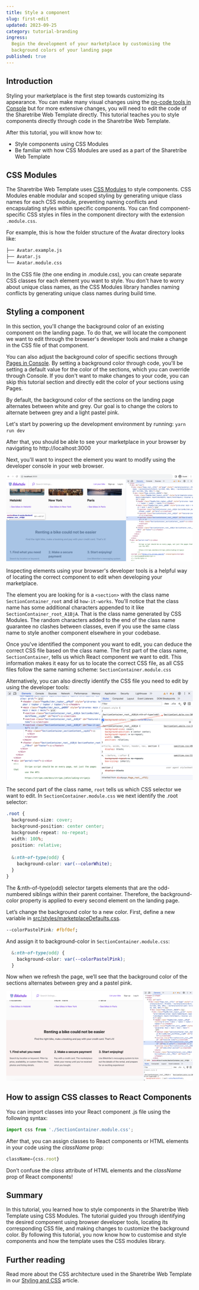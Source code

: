 ```yaml
---
title: Style a component
slug: first-edit
updated: 2023-09-25
category: tutorial-branding
ingress:
  Begin the development of your marketplace by customising the
  background colors of your landing page
published: true
---
```


## Introduction

Styling your marketplace is the first step towards customizing its
appearance. You can make many visual changes using the
[no-code tools in Console](https://www.sharetribe.com/help/en/articles/8418029-tutorial-introduction)
but for more extensive changes, you will need to edit the code of the
Sharetribe Web Template directly. This tutorial teaches you to style
components directly through code in the Sharetribe Web Template.

After this tutorial, you will know how to:

- Style components using CSS Modules
- Be familiar with how CSS Modules are used as a part of the Sharetribe
  Web Template

## CSS Modules

The Sharetribe Web Template uses
[CSS Modules](https://github.com/css-modules/css-modules) to style
components. CSS Modules enable modular and scoped styling by generating
unique class names for each CSS module, preventing naming conflicts and
encapsulating styles within specific components. You can find
component-specific CSS styles in files in the component directory with
the extension `.module.css`.

For example, this is how the folder structure of the Avatar directory
looks like:

```bash
├── Avatar.example.js
├── Avatar.js
└── Avatar.module.css
```

In the CSS file (the one ending in .module.css), you can create separate
CSS classes for each element you want to style. You don't have to worry
about unique class names, as the CSS Modules library handles naming
conflicts by generating unique class names during build time.

## Styling a component

In this section, you'll change the background color of an existing
component on the landing page. To do that, we will locate the component
we want to edit through the browser's developer tools and make a change
in the CSS file of that component.

<info>

You can also adjust the background color of specific sections through
[Pages in Console](https://flex-console.sharetribe.com/content/pages).
By setting a background color through code, you'll be setting a default
value for the color of the sections, which you can override through
Console. If you don't want to make changes to your code, you can skip
this tutorial section and directly edit the color of your sections using
Pages.

</info>

By default, the background color of the sections on the landing page
alternates between white and grey. Our goal is to change the colors to
alternate between grey and a light pastel pink.

Let's start by powering up the development environment by running:
`yarn run dev`

After that, you should be able to see your marketplace in your browser
by navigating to http://localhost:3000

Next, you'll want to inspect the element you want to modify using the
developer console in your web browser.

<!-- ![Inspect element through the browser's developer tools](./inspect-element.png) -->

![Inspect element through the browser's developer tools](./inspect-element.png)

<info>

Inspecting elements using your browser's developer tools is a helpful
way of locating the correct component to edit when developing your
marketplace.

</info>

The element you are looking for is a `<section>` with the class name
`SectionContainer_root` and id `how-it-works`. You'll notice that the
class name has some additional characters appended to it like
`SectionContainer_root_A1BjA`. That is the class name generated by CSS
Modules. The random characters added to the end of the class name
guarantee no clashes between classes, even if you use the same class
name to style another component elsewhere in your codebase.

Once you've identified the component you want to edit, you can deduce
the correct CSS file based on the class name. The first part of the
class name, `SectionContainer`, tells us which React component we want
to edit. This information makes it easy for us to locate the correct CSS
file, as all CSS files follow the same naming scheme:
`SectionContainer.module.css`

Alternatively, you can also directly identify the CSS file you need to
edit by using the developer tools:
![Identify the CSS file using the developer tools](./identifycss.png)

The second part of the class name, `root` tells us which CSS selector we
want to edit. In `SectionContainer.module.css` we next identify the
.root selector:

```css
.root {
  background-size: cover;
  background-position: center center;
  background-repeat: no-repeat;
  width: 100%;
  position: relative;

  &:nth-of-type(odd) {
    background-color: var(--colorWhite);
  }
}
```

The &:nth-of-type(odd) selector targets elements that are the
odd-numbered siblings within their parent container. Therefore, the
background-color property is applied to every second element on the
landing page.

Let’s change the background color to a new color. First, define a new
variable in
[src/styles/marketplaceDefaults.css](https://github.com/sharetribe/web-template/blob/main/src/styles/marketplaceDefaults.css).

```css
--colorPastelPink: #fbf0ef;
```

And assign it to background-color in `SectionContainer.module.css`:

```css
  &:nth-of-type(odd) {
    background-color: var(--colorPastelPink);
  }
```

Now when we refresh the page, we’ll see that the background color of the
sections alternates between grey and a pastel pink.

![Custom section background color](./updated-css.png)

## How to assign CSS classes to React Components

You can import classes into your React component .js file using the
following syntax:

```js
import css from './SectionContainer.module.css';
```

After that, you can assign classes to React components or HTML elements
in your code using the _className_ prop:

```jsx
className={css.root}
```

<info>

Don’t confuse the _class_ attribute of HTML elements and the _className_
prop of React components!

</info>

## Summary

In this tutorial, you learned how to style components in the Sharetribe
Web Template using CSS Modules. The tutorial guided you through
identifying the desired component using browser developer tools,
locating its corresponding CSS file, and making changes to customize the
background color. By following this tutorial, you now know how to
customise and style components and how the template uses the CSS modules
library.

## Further reading

Read more about the CSS architecture used in the Sharetribe Web Template
in our
[Styling and CSS](https://www.sharetribe.com/docs/ftw/how-to-customize-ftw-styles/)
article.
